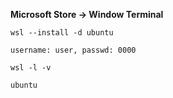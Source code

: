 **Microsoft Store -> Window Terminal**

```wsl --install -d ubuntu```

```username: user, passwd: 0000```

```wsl -l -v```

```ubuntu```
